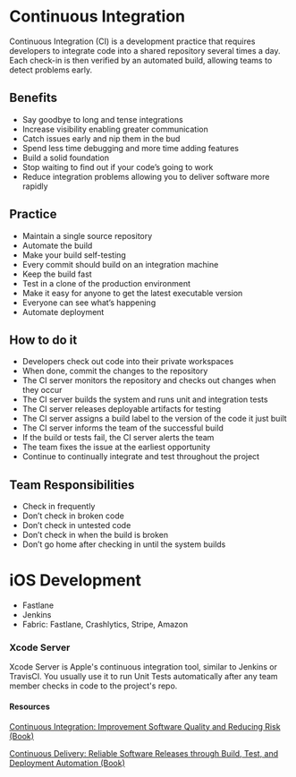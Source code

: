 # Continuous Integration
Continuous Integration (CI) is a development practice that requires developers to integrate code into a shared repository several times a day. Each check-in is then verified by an automated build, allowing teams to detect problems early.

## Benefits
 - Say goodbye to long and tense integrations
 - Increase visibility enabling greater communication
 - Catch issues early and nip them in the bud
 - Spend less time debugging and more time adding features
 - Build a solid foundation
 - Stop waiting to find out if your code’s going to work
 - Reduce integration problems allowing you to deliver software more rapidly

## Practice
 - Maintain a single source repository
 - Automate the build
 - Make your build self-testing
 - Every commit should build on an integration machine
 - Keep the build fast
 - Test in a clone of the production environment
 - Make it easy for anyone to get the latest executable version
 - Everyone can see what’s happening
 - Automate deployment

## How to do it
 - Developers check out code into their private workspaces
 - When done, commit the changes to the repository
 - The CI server monitors the repository and checks out changes when they occur
 - The CI server builds the system and runs unit and integration tests
 - The CI server releases deployable artifacts for testing
 - The CI server assigns a build label to the version of the code it just built
 - The CI server informs the team of the successful build
 - If the build or tests fail, the CI server alerts the team
 - The team fixes the issue at the earliest opportunity
 - Continue to continually integrate and test throughout the project

## Team Responsibilities
 - Check in frequently
 - Don’t check in broken code
 - Don’t check in untested code
 - Don’t check in when the build is broken
 - Don’t go home after checking in until the system builds

# iOS Development
 - Fastlane
 - Jenkins
 - Fabric: Fastlane, Crashlytics, Stripe, Amazon

### Xcode Server
Xcode Server is Apple's continuous integration tool, similar to Jenkins or TravisCI.  You usually use it to run Unit Tests automatically after any team member checks in code to the project's repo.


#### Resources
[Continuous Integration: Improvement Software Quality and Reducing Risk (Book)](http://amzn.to/2oeAEzA)

[Continuous Delivery: Reliable Software Releases through Build, Test, and Deployment Automation (Book)](http://amzn.to/2o4E37f)

